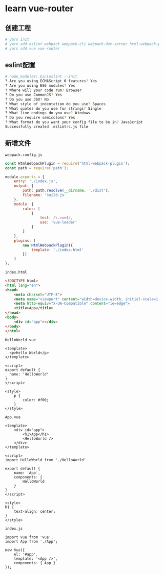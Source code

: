 # learn vue-router

## 创建工程

```bash
# yarn init
# yarn add eslint webpack webpack-cli webpack-dev-server html-webpack-plugin css-loader style-loader vue-loader vue-template-compiler vue-router --dev
# yarn add vue vue-router
```

## eslint配置

```bash
# node_modules\.bin\eslint --init
? Are you using ECMAScript 6 features? Yes
? Are you using ES6 modules? Yes
? Where will your code run? Browser
? Do you use CommonJS? Yes
? Do you use JSX? No
? What style of indentation do you use? Spaces
? What quotes do you use for strings? Single
? What line endings do you use? Windows
? Do you require semicolons? Yes
? What format do you want your config file to be in? JavaScript
Successfully created .eslintrc.js file
```

## 新增文件

```webpack.config.js```

```js
const HtmlWebpackPlugin = require('html-webpack-plugin');
const path = require('path');

module.exports = {
    entry: './index.js',
    output: {
        path: path.resolve(__dirname, './dist'),
        filename: 'build.js'
    },
    module: {
        rules: [
            {
                test: /\.vue$/,
                use: 'vue-loader'
            }
        ]
    },
    plugins: [
        new HtmlWebpackPlugin({
            template: './index.html'
        })
    ]
};
```

```index.html```

```html
<!DOCTYPE html>
<html lang="en">
<head>
    <meta charset="UTF-8">
    <meta name="viewport" content="width=device-width, initial-scale=1.0">
    <meta http-equiv="X-UA-Compatible" content="ie=edge">
    <title>App</title>
</head>
<body>
    <div id="app"></div>
</body>
</html>
```

```HelloWorld.vue```

```
<template>
  <p>Hello World</p>
</template>

<script>
export default {
  name: 'HelloWorld'
}
</script>

<style>
    p {
        color: #f00;
    }
</style>
```

```App.vue```

```
<template>
    <div id="app">
        <h1>App</h1>
        <HelloWorld />
    </div>
</template>

<script>
import HelloWorld from './HelloWorld'

export default {
    name: 'App',
    components: {
        HelloWorld
    }
}
</script>

<style>
h1 {
	text-align: center;
}
</style>
```

```index.js```

```
import Vue from 'vue';
import App from './App';

new Vue({
    el: '#app',
    template: '<App />',
    components: { App }
});
```